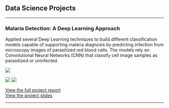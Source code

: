 ## Data Science Projects

---

### Malaria Detection: A Deep Learning Approach
Applied several Deep Learning techniques to build different classification models capable of supporting malaria diagnosis by predicting infection from microscopy images of parasitized red blood cells. The models rely on Convolutional Neural Networks (CNN) that classify cell image samples as parasitized or uninfected.

<img src="malaria/image_malaria.jpg?raw=true" />

[![](https://img.shields.io/badge/Python-white?logo=Python)](#)
[![](https://img.shields.io/badge/sklearn-white?logo=scikit-learn)](#)

[View the full project report](/projects/malaria/report_malaria.html)<br>
[View the project slides](/projects/malaria/slides_malaria.pdf)


---
